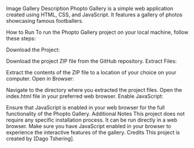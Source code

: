 Image Gallery
Description
Phopto Gallery is a simple web application created using HTML, CSS, and JavaScript. It features a gallery of photos showcasing famous footballers.

How to Run
To run the Phopto Gallery project on your local machine, follow these steps:

Download the Project:

Download the project ZIP file from the GitHub repository.
Extract Files:

Extract the contents of the ZIP file to a location of your choice on your computer.
Open in Browser:

Navigate to the directory where you extracted the project files.
Open the index.html file in your preferred web browser.
Enable JavaScript:

Ensure that JavaScript is enabled in your web browser for the full functionality of the Phopto Gallery.
Additional Notes
This project does not require any specific installation process. It can be run directly in a web browser.
Make sure you have JavaScript enabled in your browser to experience the interactive features of the gallery.
Credits
This project is created by [Dago Tshering].
